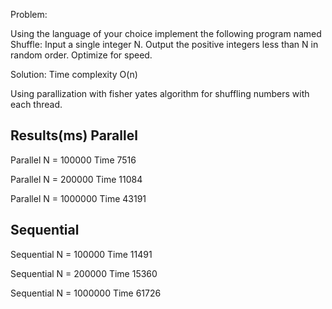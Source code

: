 Problem:

Using the language of your choice implement the following program named Shuffle:
Input a single integer N. Output the positive integers less than N in random order.
Optimize for speed.

Solution: 
Time complexity O(n)

Using parallization with fisher yates algorithm for shuffling numbers with each thread.

Results(ms)
Parallel
------------
Parallel N = 100000
Time 7516

Parallel N = 200000
Time 11084

Parallel N = 1000000
Time 43191

Sequential
----------------
Sequential N = 100000
Time 11491

Sequential N = 200000
Time 15360

Sequential N = 1000000
Time 61726
